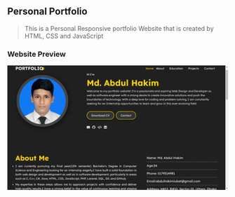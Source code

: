 ## Personal Portfolio

> This is a Personal Responsive portfolio Website that is created by HTML, CSS and JavaScript   



### Website Preview
<p align="center"> 
  <kbd>
    <a href="https://abdulhakim14.github.io/portfolio/" target="_blank"><img src="files/preview.png">
  </a>
  </kbd>
</p>



